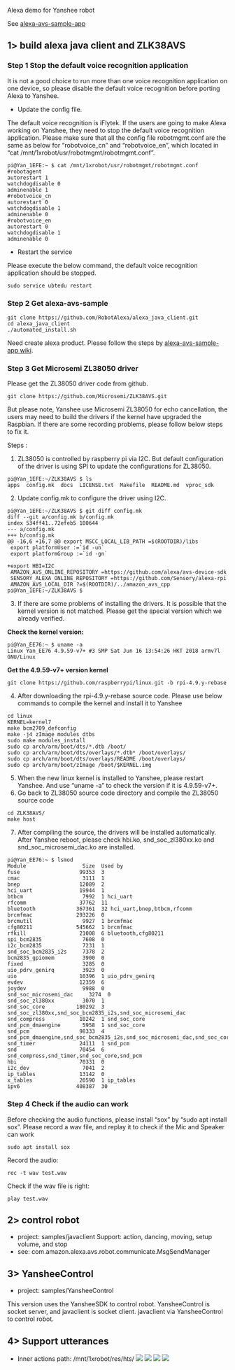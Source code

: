 Alexa demo for Yanshee robot

See [alexa-avs-sample-app](https://github.com/alexa/alexa-avs-sample-app/wiki/Raspberry-Pi)

1> build alexa java client and ZLK38AVS 
-----------------------
### Step 1 Stop the default voice recognition application
It is not a good choice to run more than one voice recognition application on one device, so please disable the default voice recognition before porting Alexa to Yanshee.
* Update the config file.

The default voice recognition is iFlytek. If the users are going to make Alexa working on Yanshee, they need to stop the default voice recognition application.
Please make sure that all the config file robotmgmt.conf are the same as below for “robotvoice_cn” and “robotvoice_en”, which located in “cat /mnt/1xrobot/usr/robotmgmt/robotmgmt.conf”. 
```shell
pi@Yan_1EFE:~ $ cat /mnt/1xrobot/usr/robotmgmt/robotmgmt.conf   
#robotagent  
autorestart 1  
watchdogdisable 0  
adminenable 1  
#robotvoice_cn  
autorestart 0  
watchdogdisable 1  
adminenable 0  
#robotvoice_en  
autorestart 0  
watchdogdisable 1  
adminenable 0  
```
* Restart the service

Please execute the below command, the default voice recognition application should be stopped.
```shell
sudo service ubtedu restart
```

### Step 2 Get alexa-avs-sample
```shell
git clone https://github.com/RobotAlexa/alexa_java_client.git
cd alexa_java_client
./automated_install.sh
```
Need create alexa product. Please follow the steps by [alexa-avs-sample-app wiki](https://github.com/alexa/alexa-avs-sample-app/wiki/Raspberry-Pi).


### Step 3 Get Microsemi ZL38050 driver
Please get the ZL38050 driver code from github.
```shell
git clone https://github.com/Microsemi/ZLK38AVS.git
```
But please note, Yanshee use Microsemi ZL38050 for echo cancellation, the users may need to build the drivers if the kernel have upgraded the Raspbian. If there are some recording problems, please follow below steps to fix it.

Steps :
1.	ZL38050 is controlled by raspberry pi via I2C. But default configuration of the driver is using SPI to update the configurations for ZL38050. 
```shell
pi@Yan_1EFE:~/ZLK38AVS $ ls  
apps  config.mk  docs  LICENSE.txt  Makefile  README.md  vproc_sdk  
```
2.	Update config.mk to configure the driver using I2C.
```shell
pi@Yan_1EFE:~/ZLK38AVS $ git diff config.mk  
diff --git a/config.mk b/config.mk  
index 534ff41..72efeb5 100644  
--- a/config.mk  
+++ b/config.mk  
@@ -16,6 +16,7 @@ export MSCC_LOCAL_LIB_PATH =$(ROOTDIR)/libs  
 export platformUser :=`id -un`  
 export platformGroup :=`id -gn`  
   
+export HBI=I2C  
 AMAZON_AVS_ONLINE_REPOSITORY =https://github.com/alexa/avs-device-sdk  
 SENSORY_ALEXA_ONLINE_REPOSITORY =https://github.com/Sensory/alexa-rpi  
 AMAZON_AVS_LOCAL_DIR ?=$(ROOTDIR)/../amazon_avs_cpp  
pi@Yan_1EFE:~/ZLK38AVS $  

```
3.	If there are some problems of installing the drivers. It is possible that the kernel version is not matched. Please get the special version which we already verified.
 
 **Check the kernel version:**
```shell
pi@Yan_EE76:~ $ uname -a
Linux Yan_EE76 4.9.59-v7+ #3 SMP Sat Jun 16 13:54:26 HKT 2018 armv7l GNU/Linux
```
 **Get the 4.9.59-v7+ version kernel**
```shell
git clone https://github.com/raspberrypi/linux.git -b rpi-4.9.y-rebase
```
4. After downloading the rpi-4.9.y-rebase source code. Please use below commands to compile the kernel and install it to Yanshee
```shell
cd linux
KERNEL=kernel7
make bcm2709_defconfig
make -j4 zImage modules dtbs
sudo make modules_install
sudo cp arch/arm/boot/dts/*.dtb /boot/
sudo cp arch/arm/boot/dts/overlays/*.dtb* /boot/overlays/
sudo cp arch/arm/boot/dts/overlays/README /boot/overlays/
sudo cp arch/arm/boot/zImage /boot/$KERNEL.img
```
5.	When the new linux kernel is installed to Yanshee, please restart Yanshee. And use “uname -a” to check the version if it is 4.9.59-v7+.
6. Go back to ZL38050 source code directory and compile the ZL38050 source code
```shell
cd ZLK38AVS/
make host 
```
7. After compiling the source, the drivers will be installed automatically. After Yanshee reboot, please check hbi.ko, snd_soc_zl380xx.ko and snd_soc_microsemi_dac.ko are installed.
```shell
pi@Yan_EE76:~ $ lsmod
Module                  Size  Used by
fuse                   99353  3
cmac                    3111  1
bnep                   12089  2
hci_uart               19944  1
btbcm                   7992  1 hci_uart
rfcomm                 37762  11
bluetooth             367361  32 hci_uart,bnep,btbcm,rfcomm
brcmfmac              293226  0
brcmutil                9927  1 brcmfmac
cfg80211              545662  1 brcmfmac
rfkill                 21008  6 bluetooth,cfg80211
spi_bcm2835             7608  0
i2c_bcm2835             7231  1
snd_soc_bcm2835_i2s     7378  2
bcm2835_gpiomem         3900  0
fixed                   3285  0
uio_pdrv_genirq         3923  0
uio                    10396  1 uio_pdrv_genirq
evdev                  12359  6
joydev                  9988  0
snd_soc_microsemi_dac     3274  0
snd_soc_zl380xx         3070  1
snd_soc_core          180292  3 snd_soc_zl380xx,snd_soc_bcm2835_i2s,snd_soc_microsemi_dac
snd_compress           10242  1 snd_soc_core
snd_pcm_dmaengine       5958  1 snd_soc_core
snd_pcm                98333  4 snd_pcm_dmaengine,snd_soc_bcm2835_i2s,snd_soc_microsemi_dac,snd_soc_core
snd_timer              24111  1 snd_pcm
snd                    70454  6 snd_compress,snd_timer,snd_soc_core,snd_pcm
hbi                    70331  0
i2c_dev                 7041  2
ip_tables              13142  0
x_tables               20590  1 ip_tables
ipv6                  408387  30
```

### Step 4 Check if the audio can work
Before checking the audio functions, please install “sox” by “sudo apt install sox”. Please record a wav file, and replay it to check if the Mic and Speaker can work
```shell
sudo apt install sox
```
Record the audio:
```shell
rec -t wav test.wav
```
Check if the wav file is right:
```shell
play test.wav
```

2> control robot 
--------------------
* project: samples/javaclient
Support: action, dancing, moving, setup volume, and stop
* see: com.amazon.alexa.avs.robot.communicate.MsgSendManager

3> YansheeControl
----------------------
* project: samples/YansheeControl

This version uses the YansheeSDK to control robot. YansheeControl is socket server, and javaclient is socket client.
javaclient via YansheeControl to control robot.

4> Support utterances
----------------------
* Inner actions path: /mnt/1xrobot/res/hts/ 
![](res/actions1.png)
![](res/actions2.png)
![](res/actions3.png)
![](res/actions4.png)
